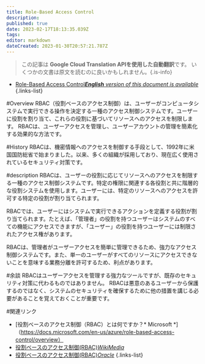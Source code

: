 ```yaml
---
title: Role-Based Access Control
description: 
published: true
date: 2023-02-17T18:13:35.039Z
tags: 
editor: markdown
dateCreated: 2023-01-30T20:57:21.787Z
---
```


> この記事は **Google Cloud Translation APIを使用した自動翻訳**です。
いくつかの文書は原文を読むのに良いかもしれません。{.is-info}
- [Role-Based Access Control***English** version of this document is available*](/en/Knowledge-base/Dictionary/role-based-access-control)
{.links-list}


#Overview
RBAC（役割ベースのアクセス制御）は、ユーザーがコンピュータシステムで実行できる操作を決定する一種のアクセス制御システムです。ユーザーに役割を割り当て、これらの役割に基づいてリソースへのアクセスを制限します。 RBACは、ユーザーアクセスを管理し、ユーザーアカウントの管理を簡素化する効果的な方法です。

#History
RBACは、機密情報へのアクセスを制御する手段として、1992年に米国国防総省で始まりました。以来、多くの組織が採用しており、現在広く使用されているセキュリティ対策です。

#description
RBACは、ユーザーの役割に応じてリソースへのアクセスを制限する一種のアクセス制御システムです。特定の権限に関連する各役割と共に階層的な役割システムを使用します。ユーザーには、特定のリソースへのアクセスを許可する特定の役割が割り当てられます。

RBACでは、ユーザーにはシステムで実行できるアクションを定義する役割が割り当てられます。たとえば、「管理者」の役割を持つユーザーはシステムのすべての機能にアクセスできますが、「ユーザー」の役割を持つユーザーには制限されたアクセス権があります。

RBACは、管理者がユーザーアクセスを簡単に管理できるため、強力なアクセス制御システムです。また、単一のユーザーがすべてのリソースにアクセスできないことを意味する業務分離を許可するため、利点があります。

#余談
RBACはユーザーアクセスを管理する強力なツールですが、既存のセキュリティ対策に代わるものではありません。 RBACは悪意のあるユーザーから保護するのではなく、システムのセキュリティを確保するために他の措置を講じる必要があることを覚えておくことが重要です。

#関連リンク
- [役割ベースのアクセス制御（RBAC）とは何ですか？* Microsoft *]（https://docs.microsoft.com/en-us/azure/role-based-access-control/overview）
- [役割ベースのアクセス制御(RBAC)*WikiMedia*](https://en.wikipedia.org/wiki/Role-based_access_control)
- [役割ベースのアクセス制御(RBAC)*Oracle*](https://docs.oracle.com/cd/E18727_01/doc.121/e12893/T384718T531953.htm)
{.links-list}